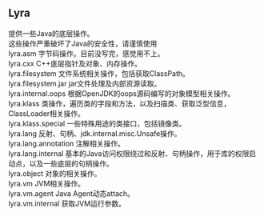 ## Lyra

提供一些Java的底层操作。<br>
这些操作严重破坏了Java的安全性，请谨慎使用<br>
lyra.asm    字节码操作。目前没写完，感觉用不上。<br>
lyra.cxx   C++底层指针及对象、内存操作。<br>
lyra.filesystem    文件系统相关操作，包括获取ClassPath。<br>
lyra.filesystem.jar    jar文件处理及内部资源读取。<br>
lyra.internal.oops    根据OpenJDK的oops源码编写的对象模型相关操作。<br>
lyra.klass    类操作，遍历类的字段和方法，以及扫描类、获取泛型信息，ClassLoader相关操作。<br>
lyra.klass.special    一些特殊用途的类接口，包括镜像类。<br>
lyra.lang    反射、句柄、jdk.internal.misc.Unsafe操作。<br>
lyra.lang.annotation    注解相关操作。<br>
lyra.lang.internal    基本的Java访问权限绕过和反射、句柄操作，用于库的权限启动点，以及一些底层的句柄操作。<br>
lyra.object    对象的相关操作。<br>
lyra.vm    JVM相关操作。<br>
lyra.vm.agent    Java Agent动态attach。<br>
lyra.vm.internal    获取JVM运行参数。<br>
